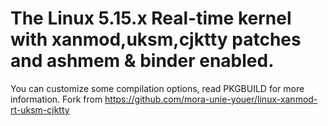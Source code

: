 # The Linux 5.15.x Real-time kernel with xanmod,uksm,cjktty patches and ashmem & binder enabled.
You can customize some compilation options, read PKGBUILD for more information.
Fork from https://github.com/mora-unie-youer/linux-xanmod-rt-uksm-cjktty
